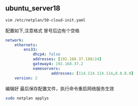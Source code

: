 ## ubuntu_server18
```bash
vim /etc/netplan/50-cloud-init.yaml
```
配置如下,注意格式 冒号后边有个空格
```yml
network:
    ethernets:
        ens33:
            dhcp4: false
            addresses: [192.168.37.188/24]
            gateway4: 192.168.37.2
            nameservers:
                    addresses: [114.114.114.114,8.8.8.8]
    version: 2
```
编辑好 最后保存配置文件，执行命令重启网络服务生效
```bash
sudo netplan applys
```